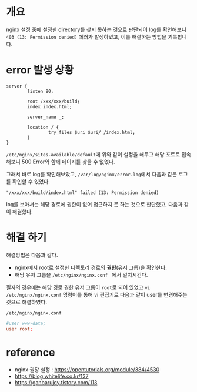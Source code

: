 # 개요

nginx 설정 중에 설정한 directory를 찾지 못하는 것으로 판단되어 log를 확인해보니 `403 (13: Permission denied)` 에러가 발생하였고, 이를 해결하는 방법을 기록합니다.


# error 발생 상황
 
```
server {
        listen 80;
        
        root /xxx/xxx/build;
        index index.html;

        server_name _;

        location / {
                try_files $uri $uri/ /index.html;
        }
}
```

`/etc/nginx/sites-available/default`에 위와 같이 설정을 해두고 해당 포트로 접속해보니 500 Error와 함께 페이지를 찾을 수 없었다.

그래서 바로 log를 확인해보았고, `/var/log/nginx/error.log`에서 다음과 같은 로그를 확인할 수 있었다.

`"/xxx/xxx/build/index.html" failed (13: Permission denied)`

log를 보아서는 해당 경로에 권한이 없어 접근하지 못 하는 것으로 판단했고, 다음과 같이 해결했다.

# 해결 하기

해결방법은 다음과 같다.

- nginx에서 root로 설정한 디렉토리 경로의 **권한**(유저 그룹)을 확인한다.
- 해당 유저 그룹을 `/etc/nginx/nginx.conf
` 에서 일치시킨다.


필자의 경우에는 해당 경로 권한 유저 그룹이 `root`로 되어 있었고 
`vi /etc/nginx/nginx.conf` 명령어를 통해 vi 편집기로 다음과 같이 user를 변경해주는 것으로 해결하였다.


`/etc/nginx/nginx.conf`
``` conf
#user www-data;
user root;
```


# reference

- nginx 권장 설정 : https://opentutorials.org/module/384/4530
- https://blog.whitelife.co.kr/137
- https://ganbarujoy.tistory.com/113
